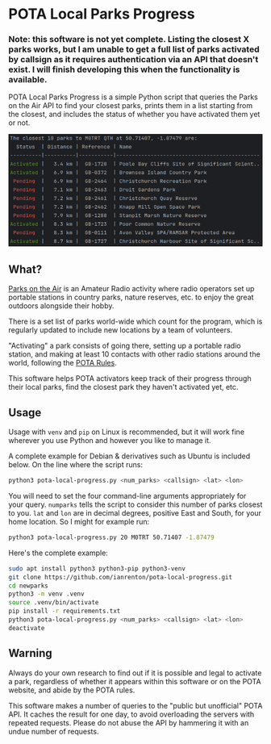 # POTA Local Parks Progress

### Note: this software is not yet complete. Listing the closest X parks works, but I am unable to get a full list of parks activated by callsign as it requires authentication via an API that doesn't exist. I will finish developing this when the functionality is available.

POTA Local Parks Progress is a simple Python script that queries the Parks on the Air API to find your closest parks,
prints them in a list starting from the closest, and includes the status of whether you have activated them yet or not.

![Screenshot showing the output](docs/output.png)

## What?

[Parks on the Air](https://parksontheair.com/) is an Amateur Radio activity where radio operators set up portable
stations in country parks, nature reserves, etc. to enjoy the great outdoors alongside their hobby.

There is a set list of parks world-wide which count for the program, which is regularly updated to include new locations
by a team of volunteers.

"Activating" a park consists of going there, setting up a portable radio station, and making at least 10 contacts with
other radio stations around the world, following the [POTA Rules](https://docs.pota.app/docs/rules.html).

This software helps POTA activators keep track of their progress through their local parks, find the closest park they
haven't activated yet, etc.

## Usage

Usage with `venv` and `pip` on Linux is recommended, but it will work fine wherever you use Python and however you like
to manage it.

A complete example for Debian & derivatives such as Ubuntu is included below. On the line where the script runs:

```bash
python3 pota-local-progress.py <num_parks> <callsign> <lat> <lon>
```

You will need to set the four command-line arguments appropriately for your query. `numparks` tells the script to
consider this number of parks closest to you. `lat` and `lon` are in decimal degrees, positive East and South, for your
home location. So I might for example run:

```bash
python3 pota-local-progress.py 20 M0TRT 50.71407 -1.87479
```

Here's the complete example:

```bash
sudo apt install python3 python3-pip python3-venv
git clone https://github.com/ianrenton/pota-local-progress.git
cd newparks
python3 -m venv .venv
source .venv/bin/activate
pip install -r requirements.txt
python3 pota-local-progress.py <num_parks> <callsign> <lat> <lon>
deactivate
```

## Warning

Always do your own research to find out if it is possible and legal to activate a park, regardless of whether it appears
within this software or on the POTA website, and abide by the POTA rules.

This software makes a number of queries to the "public but unofficial" POTA API. It caches the result for one day, to
avoid overloading the servers with repeated requests. Please do not abuse the API by hammering it with an undue number
of requests.